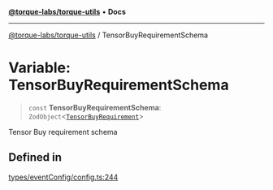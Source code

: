 [**@torque-labs/torque-utils**](../README.md) • **Docs**

***

[@torque-labs/torque-utils](../README.md) / TensorBuyRequirementSchema

# Variable: TensorBuyRequirementSchema

> `const` **TensorBuyRequirementSchema**: `ZodObject`\<[`TensorBuyRequirement`](../type-aliases/TensorBuyRequirement.md)\>

Tensor Buy requirement schema

## Defined in

[types/eventConfig/config.ts:244](https://github.com/torque-labs/torque-utils/blob/a612e615fa21888d00ebb7bf70f9910fab4be80a/types/eventConfig/config.ts#L244)
